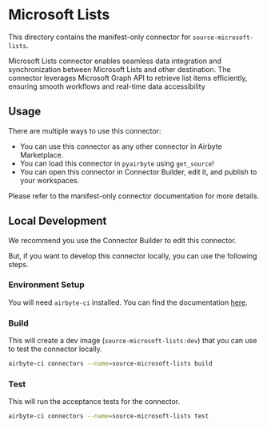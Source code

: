 # Microsoft Lists
This directory contains the manifest-only connector for `source-microsoft-lists`.

Microsoft Lists connector enables seamless data integration and synchronization between Microsoft Lists and other destination. The connector leverages Microsoft Graph API to retrieve list items efficiently, ensuring smooth workflows and real-time data accessibility

## Usage
There are multiple ways to use this connector:
- You can use this connector as any other connector in Airbyte Marketplace.
- You can load this connector in `pyairbyte` using `get_source`!
- You can open this connector in Connector Builder, edit it, and publish to your workspaces.

Please refer to the manifest-only connector documentation for more details.

## Local Development
We recommend you use the Connector Builder to edit this connector.

But, if you want to develop this connector locally, you can use the following steps.

### Environment Setup
You will need `airbyte-ci` installed. You can find the documentation [here](airbyte-ci).

### Build
This will create a dev image (`source-microsoft-lists:dev`) that you can use to test the connector locally.
```bash
airbyte-ci connectors --name=source-microsoft-lists build
```

### Test
This will run the acceptance tests for the connector.
```bash
airbyte-ci connectors --name=source-microsoft-lists test
```

